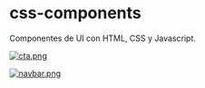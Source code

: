 # css-components
 Componentes de UI con HTML, CSS y Javascript.

 [![cta.png](https://i.postimg.cc/BvCwZMbj/cta.png)](https://postimg.cc/XZpgQKwW)

 [![navbar.png](https://i.postimg.cc/Qx1LGgQT/navbar.png)](https://postimg.cc/mtLp7H6L)
